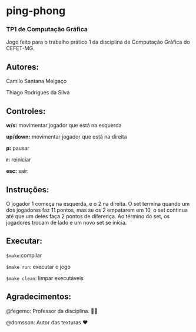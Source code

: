# ping-phong
### TP1 de Computação Gráfica

Jogo feito para o trabalho prático 1 da disciplina de Computação Gráfica do CEFET-MG.

## Autores:

Camilo Santana Melgaço

Thiago Rodrigues da Silva

## Controles:

**w/s:** movimentar jogador que está na esquerda

**up/down:** movimentar jogador que está na direita

**p:** pausar

**r:** reiniciar

**esc:** sair:

## Instruções:

O jogador 1 começa na esquerda, e o 2 na direita. O set termina quando um dos jogadores faz 11 pontos, mas se os 2 empatarem em 10, o set continua até que um deles faça 2 pontos de diferença. Ao término do set, os jogadores trocam de lado e um novo set se inicia.

## Executar:

`$make`:compilar

`$make run`: executar o jogo

`$make clean`: limpar executáveis

## Agradecimentos:

@fegemo: Professor da disciplina. :man_teacher:

@domsson: Autor das texturas :heart:
